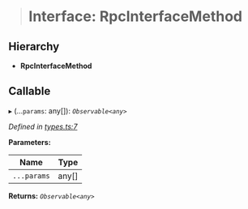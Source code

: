 > # Interface: RpcInterfaceMethod

## Hierarchy

* **RpcInterfaceMethod**

## Callable

▸ (...`params`: any[]): *`Observable<any>`*

*Defined in [types.ts:7](https://github.com/polkadot-js/api/blob/79e5f7c/packages/rpc-core/src/types.ts#L7)*

**Parameters:**

Name | Type |
------ | ------ |
`...params` | any[] |

**Returns:** *`Observable<any>`*